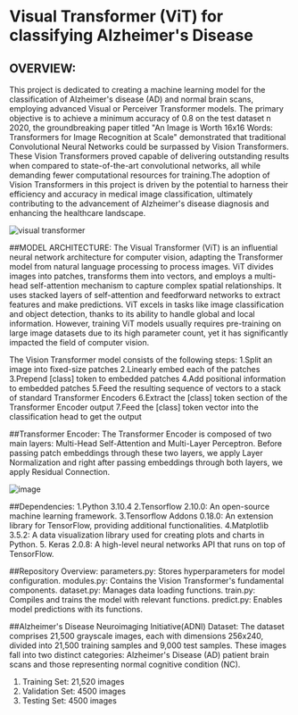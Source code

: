 # Visual Transformer (ViT) for classifying Alzheimer's Disease

## OVERVIEW:
This project is dedicated to creating a machine learning model for the classification of Alzheimer's disease (AD) and normal brain scans, employing advanced Visual or Perceiver Transformer models. The primary objective is to achieve a minimum accuracy of 0.8 on the test dataset
n 2020, the groundbreaking paper titled "An Image is Worth 16x16 Words: Transformers for Image Recognition at Scale" demonstrated that traditional Convolutional Neural Networks could be surpassed by Vision Transformers. These Vision Transformers proved capable of delivering outstanding results when compared to state-of-the-art convolutional networks, all while demanding fewer computational resources for training.The adoption of Vision Transformers in this project is driven by the potential to harness their efficiency and accuracy in medical image classification, ultimately contributing to the advancement of Alzheimer's disease diagnosis and enhancing the healthcare landscape.

![visual transformer](https://github.com/saakshigupta2002/PatternAnalysis-2023/assets/62831255/579168d1-8dbe-4177-a549-52b8a930319c)

##MODEL ARCHITECTURE:
The Visual Transformer (ViT) is an influential neural network architecture for computer vision, adapting the Transformer model from natural language processing to process images. ViT divides images into patches, transforms them into vectors, and employs a multi-head self-attention mechanism to capture complex spatial relationships. It uses stacked layers of self-attention and feedforward networks to extract features and make predictions. ViT excels in tasks like image classification and object detection, thanks to its ability to handle global and local information. However, training ViT models usually requires pre-training on large image datasets due to its high parameter count, yet it has significantly impacted the field of computer vision.

The Vision Transformer model consists of the following steps:
1.Split an image into fixed-size patches
2.Linearly embed each of the patches
3.Prepend [class] token to embedded patches
4.Add positional information to embedded patches
5.Feed the resulting sequence of vectors to a stack of standard Transformer Encoders
6.Extract the [class] token section of the Transformer Encoder output
7.Feed the [class] token vector into the classification head to get the output

##Transformer Encoder: 
The Transformer Encoder is composed of two main layers: Multi-Head Self-Attention and Multi-Layer Perceptron. Before passing patch embeddings through these two layers, we apply Layer Normalization and right after passing embeddings through both layers, we apply Residual Connection.

 ![image](https://github.com/saakshigupta2002/PatternAnalysis-2023/assets/62831255/871fe1ac-dd5c-408a-a6f4-71afb08b3fde)

##Dependencies:
1.Python 3.10.4
2.Tensorflow 2.10.0: An open-source machine learning framework.
3.Tensorflow Addons 0.18.0: An extension library for TensorFlow, providing additional functionalities.
4.Matplotlib 3.5.2: A data visualization library used for creating plots and charts in Python.
5. Keras 2.0.8: A high-level neural networks API that runs on top of TensorFlow.

##Repository Overview:
parameters.py: Stores hyperparameters for model configuration.
modules.py: Contains the Vision Transformer's fundamental components.
dataset.py: Manages data loading functions.
train.py: Compiles and trains the model with relevant functions.
predict.py: Enables model predictions with its functions.

##Alzheimer's Disease Neuroimaging Initiative(ADNI) Dataset:
The dataset comprises 21,500 grayscale images, each with dimensions 256x240, divided into 21,500 training samples and 9,000 test samples. These images fall into two distinct categories: Alzheimer's Disease (AD) patient brain scans and those representing normal cognitive condition (NC).
1.	Training Set: 21,520 images 
2.	Validation Set: 4500 images 
3.	Testing Set: 4500 images 



 

